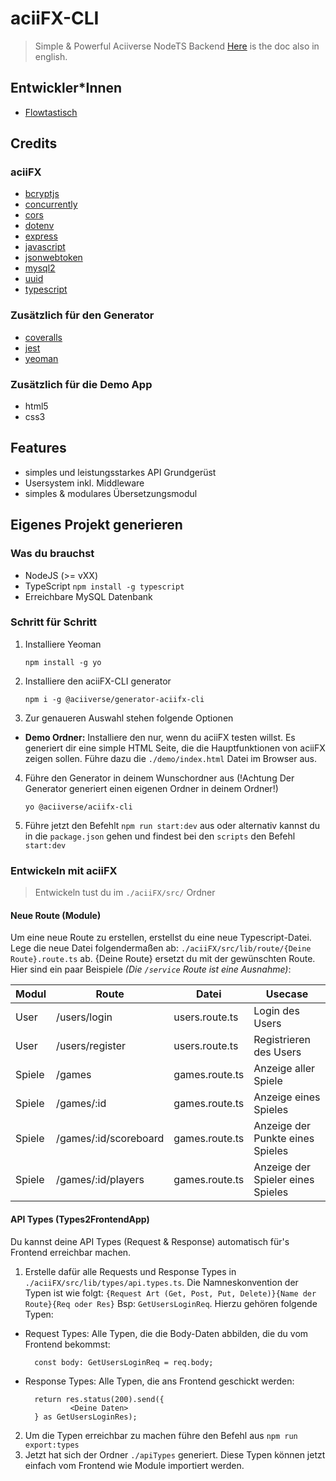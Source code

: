 # aciiFX-CLI

> Simple & Powerful Aciiverse NodeTS Backend
> [Here](https://) is the doc also in english.

## Entwickler\*Innen

-   [Flowtastisch](https://)

## Credits

### aciiFX

-   [bcryptjs](https://github.com/kelektiv/node.bcrypt.js)
-   [concurrently](https://github.com/open-cli-tools/concurrently)
-   [cors](https://github.com/expressjs/cors)
-   [dotenv](https://github.com/motdotla/dotenv)
-   [express](https://github.com/expressjs/express)
-   [javascript](https://www.javascript.com/)
-   [jsonwebtoken](https://github.com/auth0/node-jsonwebtoken)
-   [mysql2](https://github.com/sidorares/node-mysql2)
-   [uuid](https://github.com/uuidjs/uuid)
-   [typescript](https://github.com/Microsoft/TypeScript)

### Zusätzlich für den Generator

-   [coveralls](https://github.com/nickmerwin/node-coveralls)
-   [jest](https://jestjs.io/)
-   [yeoman](https://yeoman.io/)

### Zusätzlich für die Demo App

-   html5
-   css3

## Features

-   simples und leistungsstarkes API Grundgerüst
-   Usersystem inkl. Middleware
-   simples & modulares Übersetzungsmodul

## Eigenes Projekt generieren

### Was du brauchst

-   NodeJS (>= vXX)
-   TypeScript `npm install -g typescript`
-   Erreichbare MySQL Datenbank

### Schritt für Schritt

1.  Installiere Yeoman

        npm install -g yo

2.  Installiere den aciiFX-CLI generator

        npm i -g @aciiverse/generator-aciifx-cli

3.  Zur genaueren Auswahl stehen folgende Optionen

-   **Demo Ordner:** Installiere den nur, wenn du aciiFX testen willst. Es generiert dir eine simple HTML Seite, die die Hauptfunktionen von aciiFX zeigen sollen. Führe dazu die `./demo/index.html` Datei im Browser aus.

4.  Führe den Generator in deinem Wunschordner aus (!Achtung Der Generator generiert einen eigenen Ordner in deinem Ordner!)

        yo @aciiverse/aciifx-cli

5.  Führe jetzt den Befehlt `npm run start:dev` aus oder alternativ kannst du in die `package.json` gehen und findest bei den `scripts` den Befehl `start:dev`

### Entwickeln mit aciiFX

> Entwickeln tust du im `./aciiFX/src/` Ordner

#### Neue Route (Module)

Um eine neue Route zu erstellen, erstellst du eine neue Typescript-Datei. Lege die neue Datei folgendermaßen ab: `./aciiFX/src/lib/route/{Deine Route}.route.ts` ab. {Deine Route} ersetzt du mit der gewünschten Route. Hier sind ein paar Beispiele _(Die `/service` Route ist eine Ausnahme)_:

| Modul  | Route                 | Datei          | Usecase                           |
| ------ | --------------------- | -------------- | --------------------------------- |
| User   | /users/login          | users.route.ts | Login des Users                   |
| User   | /users/register       | users.route.ts | Registrieren des Users            |
| Spiele | /games                | games.route.ts | Anzeige aller Spiele              |
| Spiele | /games/:id            | games.route.ts | Anzeige eines Spieles             |
| Spiele | /games/:id/scoreboard | games.route.ts | Anzeige der Punkte eines Spieles  |
| Spiele | /games/:id/players    | games.route.ts | Anzeige der Spieler eines Spieles |

#### API Types (Types2FrontendApp)

Du kannst deine API Types (Request & Response) automatisch für's Frontend erreichbar machen.

1. Erstelle dafür alle Requests und Response Types in `./aciiFX/src/lib/types/api.types.ts`.
   Die Namneskonvention der Typen ist wie folgt: `{Request Art (Get, Post, Put, Delete)}{Name der Route}{Req oder Res}` Bsp: `GetUsersLoginReq`. Hierzu gehören folgende Typen:

-   Request Types: Alle Typen, die die Body-Daten abbilden, die du vom Frontend bekommst:

          const body: GetUsersLoginReq = req.body;

-   Response Types: Alle Typen, die ans Frontend geschickt werden:

          return res.status(200).send({
                  <Deine Daten>
          } as GetUsersLoginRes);

2. Um die Typen erreichbar zu machen führe den Befehl aus `npm run export:types`
3. Jetzt hat sich der Ordner `./apiTypes` generiert. Diese Typen können jetzt einfach vom Frontend wie Module importiert werden.
